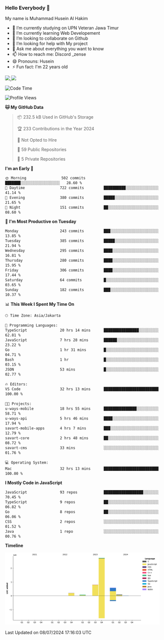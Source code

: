 ### Hello Everybody 👋

My name is Muhammad Husein Al Hakim

- 🔭 I’m currently studying on UPN Veteran Jawa Timur
- 🌱 I’m currently learning Web Developement
- 👯 I’m looking to collaborate on Github
- 🤔 I’m looking for help with My project
- 💬 Ask me about everything you want to know
- 📫 How to reach me: Discord _zense
- 😄 Pronouns: Husein
- ⚡ Fun fact: I'm 22 years old

<p align="left">
<a href="https://github.com/huseinhq">
  <img height="180em" src="https://github-readme-stats-eight-theta.vercel.app/api?username=huseinhq&show_icons=true&theme=algolia&include_all_commits=true&count_private=true"/>
  <img height="180em" src="https://github-readme-stats-eight-theta.vercel.app/api/top-langs/?username=huseinhq&layout=compact&langs_count=8&theme=algolia"/>
</a>
</p>

<!--START_SECTION:waka-->
![Code Time](http://img.shields.io/badge/Code%20Time-1%2C131%20hrs%2027%20mins-blue)

![Profile Views](http://img.shields.io/badge/Profile%20Views-0-blue)

**🐱 My GitHub Data** 

> 📦 232.5 kB Used in GitHub's Storage 
 > 
> 🏆 233 Contributions in the Year 2024
 > 
> 🚫 Not Opted to Hire
 > 
> 📜 59 Public Repositories 
 > 
> 🔑 5 Private Repositories 
 > 
**I'm an Early 🐤** 

```text
🌞 Morning                502 commits         ███████░░░░░░░░░░░░░░░░░░   28.60 % 
🌆 Daytime                722 commits         ██████████░░░░░░░░░░░░░░░   41.14 % 
🌃 Evening                380 commits         █████░░░░░░░░░░░░░░░░░░░░   21.65 % 
🌙 Night                  151 commits         ██░░░░░░░░░░░░░░░░░░░░░░░   08.60 % 
```
📅 **I'm Most Productive on Tuesday** 

```text
Monday                   243 commits         ███░░░░░░░░░░░░░░░░░░░░░░   13.85 % 
Tuesday                  385 commits         █████░░░░░░░░░░░░░░░░░░░░   21.94 % 
Wednesday                295 commits         ████░░░░░░░░░░░░░░░░░░░░░   16.81 % 
Thursday                 280 commits         ████░░░░░░░░░░░░░░░░░░░░░   15.95 % 
Friday                   306 commits         ████░░░░░░░░░░░░░░░░░░░░░   17.44 % 
Saturday                 64 commits          █░░░░░░░░░░░░░░░░░░░░░░░░   03.65 % 
Sunday                   182 commits         ███░░░░░░░░░░░░░░░░░░░░░░   10.37 % 
```


📊 **This Week I Spent My Time On** 

```text
🕑︎ Time Zone: Asia/Jakarta

💬 Programming Languages: 
TypeScript               20 hrs 14 mins      ████████████████░░░░░░░░░   62.81 % 
JavaScript               7 hrs 28 mins       ██████░░░░░░░░░░░░░░░░░░░   23.22 % 
Go                       1 hr 31 mins        █░░░░░░░░░░░░░░░░░░░░░░░░   04.71 % 
Bash                     1 hr                █░░░░░░░░░░░░░░░░░░░░░░░░   03.15 % 
JSON                     53 mins             █░░░░░░░░░░░░░░░░░░░░░░░░   02.77 % 

🔥 Editors: 
VS Code                  32 hrs 13 mins      █████████████████████████   100.00 % 

🐱‍💻 Projects: 
u-ways-mobile            18 hrs 55 mins      ███████████████░░░░░░░░░░   58.71 % 
u-ways-api               5 hrs 46 mins       ████░░░░░░░░░░░░░░░░░░░░░   17.94 % 
savart-mobile-apps       4 hrs 7 mins        ███░░░░░░░░░░░░░░░░░░░░░░   12.79 % 
savart-core              2 hrs 48 mins       ██░░░░░░░░░░░░░░░░░░░░░░░   08.72 % 
savart-cms               33 mins             ░░░░░░░░░░░░░░░░░░░░░░░░░   01.76 % 

💻 Operating System: 
Mac                      32 hrs 13 mins      █████████████████████████   100.00 % 
```

**I Mostly Code in JavaScript** 

```text
JavaScript               93 repos            ██████████████████░░░░░░░   70.45 % 
TypeScript               9 repos             ██░░░░░░░░░░░░░░░░░░░░░░░   06.82 % 
Go                       8 repos             ██░░░░░░░░░░░░░░░░░░░░░░░   06.06 % 
CSS                      2 repos             ░░░░░░░░░░░░░░░░░░░░░░░░░   01.52 % 
Java                     1 repo              ░░░░░░░░░░░░░░░░░░░░░░░░░   00.76 % 
```



**Timeline**

![Lines of Code chart](https://raw.githubusercontent.com/HuseinHQ/HuseinHQ/main/assets/bar_graph.png)


 Last Updated on 08/07/2024 17:16:03 UTC
<!--END_SECTION:waka-->
